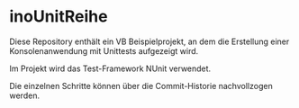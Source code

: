 # inoUnitReihe

Diese Repository enthält ein VB Beispielprojekt, an dem die Erstellung einer Konsolenanwendung mit Unittests aufgezeigt wird.

Im Projekt wird das Test-Framework NUnit verwendet.

Die einzelnen Schritte können über die Commit-Historie nachvollzogen werden.

